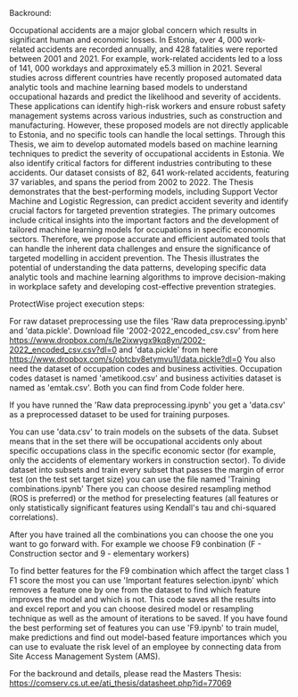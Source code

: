 Backround:

Occupational accidents are a major global concern which results in significant human
and economic losses. In Estonia, over 4, 000 work-related accidents are recorded annually,
and 428 fatalities were reported between 2001 and 2021. For example, work-related
accidents led to a loss of 141, 000 workdays and approximately e5.3 million in 2021.
Several studies across different countries have recently proposed automated data analytic
tools and machine learning based models to understand occupational hazards and predict
the likelihood and severity of accidents. These applications can identify high-risk
workers and ensure robust safety management systems across various industries, such
as construction and manufacturing. However, these proposed models are not directly
applicable to Estonia, and no specific tools can handle the local settings. Through this
Thesis, we aim to develop automated models based on machine learning techniques to
predict the severity of occupational accidents in Estonia. We also identify critical factors
for different industries contributing to these accidents. Our dataset consists of 82, 641
work-related accidents, featuring 37 variables, and spans the period from 2002 to 2022.
The Thesis demonstrates that the best-performing models, including Support Vector
Machine and Logistic Regression, can predict accident severity and identify crucial
factors for targeted prevention strategies. The primary outcomes include critical insights
into the important factors and the development of tailored machine learning models for
occupations in specific economic sectors. Therefore, we propose accurate and efficient
automated tools that can handle the inherent data challenges and ensure the significance
of targeted modelling in accident prevention. The Thesis illustrates the potential of
understanding the data patterns, developing specific data analytic tools and machine
learning algorithms to improve decision-making in workplace safety and developing
cost-effective prevention strategies.



ProtectWise project execution steps:

For raw dataset preprocessing use the files 'Raw data preprocessing.ipynb' and 'data.pickle'.
Download file '2002-2022_encoded_csv.csv' from here https://www.dropbox.com/s/le2ixwygx9kq8yn/2002-2022_encoded_csv.csv?dl=0
and 'data.pickle' from here https://www.dropbox.com/s/obtcbv8etymvu1l/data.pickle?dl=0
You also need the dataset of occupation codes and business activities. Occupation codes dataset is named 'ametikood.csv'
and business activities dataset is named as 'emtak.csv'. Both you can find from Code folder here.

If you have runned the 'Raw data preprocessing.ipynb' you get a 'data.csv' as a preprocessed dataset to be used for training purposes.

You can use 'data.csv' to train models on the subsets of the data. Subset means that in the set there will be occupational
accidents only about specific occupations class in the specific economic sector (for example, only the accidents
of elementary workers in construction sector).
To divide dataset into subsets and train every subset that passes the margin of error test (on the test set target size)
you can use the file named 'Training combinations.ipynb'
There you can choose desired resampling method (ROS is preferred) or the method for preselecting features
(all features or only statistically significant features using Kendall's tau and chi-squared correlations).

After you have trained all the combinations you can choose the one you want to go forward with. For example
we choose F9 conbination (F - Construction sector and 9 - elementary workers)

To find better features for the F9 combination which affect the target class 1 F1 score the most you can use
'Important features selection.ipynb' which removes a feature one by one from the dataset to find which feature
improves the model and which is not.
This code saves all the results into and excel report and you can choose desired model or resampling technique
as well as the amount of iterations to be saved.
If you have found the best performing set of features you can use 'F9.ipynb' to train mudel, make predictions
and find out model-based feature importances which you can use to evaluate the risk level of an employee
by connecting data from Site Access Management System (AMS).

For the backround and details, please read the Masters Thesis: https://comserv.cs.ut.ee/ati_thesis/datasheet.php?id=77069
